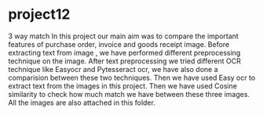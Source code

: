 # project12
3 way match
In this project our main aim was to compare the important features of purchase order, invoice and goods receipt image.
Before extracting text from image , we have performed different preprocessing technique on the image.
After text preprocessing we tried different OCR technique like Easyocr and Pytesseract ocr, we have also done a comparision between these two techniques.
Then we have used Easy ocr to extract text from the images in this project.
Then we have used Cosine similarity to check how much match we have between these three images.
All the images are also attached in this folder.
